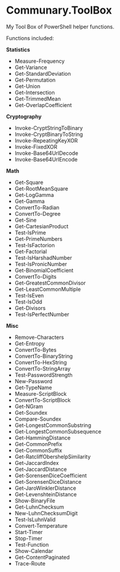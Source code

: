 # Communary.ToolBox

My Tool Box of PowerShell helper functions.

Functions included:

**Statistics**
- Measure-Frequency
- Get-Variance
- Get-StandardDeviation
- Get-Permutation
- Get-Union
- Get-Intersection
- Get-TrimmedMean
- Get-OverlapCoefficient

**Cryptography**
- Invoke-CryptStringToBinary
- Invoke-CryptBinaryToString
- Invoke-RepeatingKeyXOR
- Invoke-FixedXOR
- Invoke-Base64UrlDecode
- Invoke-Base64UrlEncode

**Math**
- Get-Square
- Get-RootMeanSquare
- Get-LogGamma
- Get-Gamma
- ConvertTo-Radian
- ConvertTo-Degree
- Get-Sine
- Get-CartesianProduct
- Test-IsPrime
- Get-PrimeNumbers
- Test-IsFactorion
- Get-Factorial
- Test-IsHarshadNumber
- Test-IsPronicNumber
- Get-BinomialCoefficient
- ConvertTo-Digits
- Get-GreatestCommonDivisor
- Get-LeastCommonMultiple
- Test-IsEven
- Test-IsOdd
- Get-Divisors
- Test-IsPerfectNumber

**Misc**
- Remove-Characters
- Get-Entropy
- ConvertTo-Bytes
- ConvertTo-BinaryString
- ConvertTo-HexString
- ConvertTo-StringArray
- Test-PasswordStrength
- New-Password
- Get-TypeName
- Measure-ScriptBlock
- ConvertTo-ScriptBlock
- Get-NGram
- Get-Soundex
- Compare-Soundex
- Get-LongestCommonSubstring
- Get-LongestCommonSubsequence
- Get-HammingDistance
- Get-CommonPrefix
- Get-CommonSuffix
- Get-RatcliffObershelpSimilarity
- Get-JaccardIndex
- Get-JaccardDistance
- Get-SorensenDiceCoefficient
- Get-SorensenDiceDistance
- Get-JaroWinklerDistance
- Get-LevenshteinDistance
- Show-BinaryFile
- Get-LuhnChecksum
- New-LuhnChecksumDigit
- Test-IsLuhnValid
- Convert-Temperature
- Start-Timer
- Stop-Timer
- Test-Function
- Show-Calendar
- Get-ContentPaginated
- Trace-Route